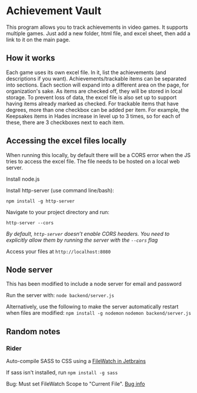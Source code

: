 
# Achievement Vault
This program allows you to track achievements in video games. 
It supports multiple games. Just add a new folder, html file, and excel sheet, then add a link to it on the main page.

## How it works
Each game uses its own excel file. In it, list the achievements (and descriptions if you want). 
Achievements/trackable items can be separated into sections. Each section will expand into a different area 
on the page, for organization's sake. As items are checked off, they will be stored in local storage. To prevent loss 
of data, the excel file is also set up to support having items already marked as checked. 
For trackable items that have degrees, more than one checkbox can be added per item. For example, the Keepsakes items in 
Hades increase in level up to 3 times, so for each of these, there are 3 checkboxes next to each item. 




## Accessing the excel files locally
When running this locally, by default there will be a CORS error when the JS tries to access the excel file. The file needs to be hosted on a local web server.

Install node.js

Install http-server (use command line/bash):
```
npm install -g http-server
```
Navigate to your project directory and run:
```
http-server --cors
```
*By default, `http-server` doesn’t enable CORS headers. You need to explicitly allow them by running the server with the `--cors` flag*

Access your files at `http://localhost:8080`


## Node server
This has been modified to include a node server for email and password 

Run the server with:
```node backend/server.js```

Alternatively, use the following to make the server automatically restart when files are modified: 
```npm install -g nodemon```
```nodemon backend/server.js``` 

## Random notes
### Rider
Auto-compile SASS to CSS using a [FileWatch in Jetbrains]( https://www.jetbrains.com/help/rider/Transpiling_SASS_LESS_and_SCSS_to_CSS.html#less_sass_scss_compiling_to_css)

If sass isn't installed, run
```npm install -g sass```

Bug: Must set FileWatch Scope to "Current File". [Bug info](https://youtrack.jetbrains.com/issue/RIDER-55683/Unknown-scope-sign-for-Project-scope-in-SCSS-new-file-watcher)
